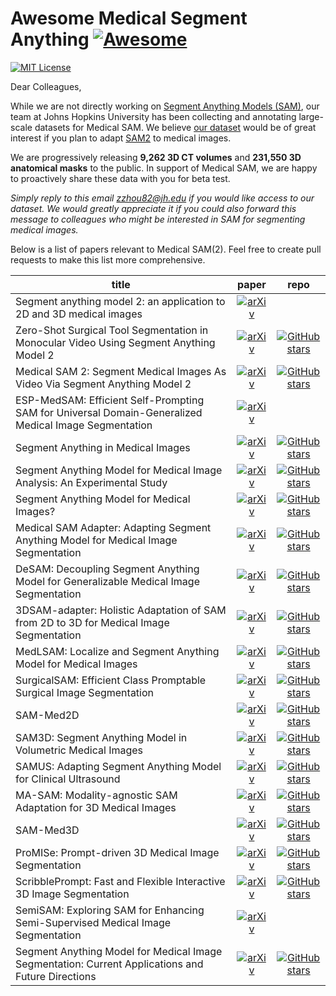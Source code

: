 # Awesome Medical Segment Anything [![Awesome](https://awesome.re/badge.svg)](https://awesome.re)

[![MIT License](https://img.shields.io/badge/license-MIT-green.svg)](https://opensource.org/licenses/MIT)

Dear Colleagues,
 
While we are not directly working on [Segment Anything Models (SAM)](https://segment-anything.com), our team at Johns Hopkins University has been collecting and annotating large-scale datasets for Medical SAM. We believe [our dataset](https://www.zongweiz.com/dataset) would be of great interest if you plan to adapt [SAM2](https://ai.meta.com/sam2/) to medical images.
 
We are progressively releasing **9,262 3D CT volumes** and **231,550 3D anatomical masks** to the public. In support of Medical SAM, we are happy to proactively share these data with you for beta test.
 
*Simply reply to this email <zzhou82@jh.edu> if you would like access to our dataset.*
*We would greatly appreciate it if you could also forward this message to colleagues who might be interested in SAM for segmenting medical images.*

Below is a list of papers relevant to Medical SAM(2). Feel free to create pull requests to make this list more comprehensive.

| **title** | **paper** | **repo** |
|-----------|:---------:|:---------:|
| Segment anything model 2: an application to 2D and 3D medical images | [![arXiv](https://img.shields.io/badge/arXiv-2408.00756-b31b1b.svg)](https://arxiv.org/pdf/2408.00756) |  |
| Zero-Shot Surgical Tool Segmentation in Monocular Video Using Segment Anything Model 2 | [![arXiv](https://img.shields.io/badge/arXiv-2408.01648-b31b1b.svg)](https://arxiv.org/pdf/2408.01648) | [![GitHub stars](https://img.shields.io/github/stars/AngeLouCN/SAM-2_Surgical_Video.svg?logo=github&label=Stars)](https://github.com/AngeLouCN/SAM-2_Surgical_Video) |
| Medical SAM 2: Segment Medical Images As Video Via Segment Anything Model 2 | [![arXiv](https://img.shields.io/badge/arXiv-2408.00874-b31b1b.svg)](https://arxiv.org/pdf/2408.00874) | [![GitHub stars](https://img.shields.io/github/stars/MedicineToken/Medical-SAM2.svg?logo=github&label=Stars)](https://github.com/MedicineToken/Medical-SAM2) |
| ESP-MedSAM: Efficient Self-Prompting SAM for Universal Domain-Generalized Medical Image Segmentation | [![arXiv](https://img.shields.io/badge/arXiv-2407.14153-b31b1b.svg)](https://arxiv.org/pdf/2407.14153) |  |
| Segment Anything in Medical Images | [![arXiv](https://img.shields.io/badge/arXiv-2304.12306-b31b1b.svg)](https://arxiv.org/pdf/2304.12306.pdf) | [![GitHub stars](https://img.shields.io/github/stars/bowang-lab/MedSAM.svg?logo=github&label=Stars)](https://github.com/bowang-lab/MedSAM) |
| Segment Anything Model for Medical Image Analysis: An Experimental Study | [![arXiv](https://img.shields.io/badge/arXiv-2304.10517-b31b1b.svg)](https://arxiv.org/pdf/2304.10517.pdf) | [![GitHub stars](https://img.shields.io/github/stars/mazurowski-lab/segment-anything-medical.svg?logo=github&label=Stars)](https://github.com/mazurowski-lab/segment-anything-medical) |
| Segment Anything Model for Medical Images? | [![arXiv](https://img.shields.io/badge/arXiv-2304.14660-b31b1b.svg)](https://arxiv.org/pdf/2304.14660.pdf) | [![GitHub stars](https://img.shields.io/github/stars/yuhoo0302/Segment-Anything-Model-for-Medical-Images.svg?logo=github&label=Stars)](https://github.com/yuhoo0302/Segment-Anything-Model-for-Medical-Images) |
| Medical SAM Adapter: Adapting Segment Anything Model for Medical Image Segmentation | [![arXiv](https://img.shields.io/badge/arXiv-2304.12620-b31b1b.svg)](https://arxiv.org/pdf/2304.12620.pdf) | [![GitHub stars](https://img.shields.io/github/stars/KidsWithTokens/Medical-SAM-Adapter.svg?logo=github&label=Stars)](https://github.com/KidsWithTokens/Medical-SAM-Adapter) |
| DeSAM: Decoupling Segment Anything Model for Generalizable Medical Image Segmentation | [![arXiv](https://img.shields.io/badge/arXiv-2306.00499-b31b1b.svg)](https://arxiv.org/pdf/2306.00499.pdf) | [![GitHub stars](https://img.shields.io/github/stars/yifangao112/DeSAM.svg?logo=github&label=Stars)](https://github.com/yifangao112/DeSAM) |
| 3DSAM-adapter: Holistic Adaptation of SAM from 2D to 3D for Medical Image Segmentation | [![arXiv](https://img.shields.io/badge/arXiv-2306.13465-b31b1b.svg)](https://arxiv.org/pdf/2306.13465.pdf) | [![GitHub stars](https://img.shields.io/github/stars/med-air/3DSAM-adapter.svg?logo=github&label=Stars)](https://github.com/med-air/3DSAM-adapter) |
| MedLSAM: Localize and Segment Anything Model for Medical Images | [![arXiv](https://img.shields.io/badge/arXiv-2306.14752-b31b1b.svg)](https://arxiv.org/pdf/2306.14752.pdf) | [![GitHub stars](https://img.shields.io/github/stars/openmedlab/MedLSAM.svg?logo=github&label=Stars)](https://github.com/openmedlab/MedLSAM) |
| SurgicalSAM: Efficient Class Promptable Surgical Image Segmentation | [![arXiv](https://img.shields.io/badge/arXiv-2308.08746-b31b1b.svg)](https://arxiv.org/pdf/2308.08746.pdf) | [![GitHub stars](https://img.shields.io/github/stars/wenxi-yue/SurgicalSAM.svg?logo=github&label=Stars)](https://github.com/wenxi-yue/SurgicalSAM) |
| SAM-Med2D | [![arXiv](https://img.shields.io/badge/arXiv-2308.16184-b31b1b.svg)](https://arxiv.org/pdf/2308.16184.pdf) | [![GitHub stars](https://img.shields.io/github/stars/OpenGVLab/SAM-Med2D.svg?logo=github&label=Stars)](https://github.com/OpenGVLab/SAM-Med2D) |
| SAM3D: Segment Anything Model in Volumetric Medical Images | [![arXiv](https://img.shields.io/badge/arXiv-2309.03493-b31b1b.svg)](https://arxiv.org/pdf/2309.03493.pdf) | [![GitHub stars](https://img.shields.io/github/stars/UARK-AICV/SAM3D.svg?logo=github&label=Stars)](https://github.com/UARK-AICV/SAM3D) |
| SAMUS: Adapting Segment Anything Model for Clinical Ultrasound | [![arXiv](https://img.shields.io/badge/arXiv-2309.06824-b31b1b.svg)](https://arxiv.org/pdf/2309.06824.pdf) | [![GitHub stars](https://img.shields.io/github/stars/xianlin7/SAMUS.svg?logo=github&label=Stars)](https://github.com/xianlin7/SAMUS) |
| MA-SAM: Modality-agnostic SAM Adaptation for 3D Medical Images | [![arXiv](https://img.shields.io/badge/arXiv-2309.08842-b31b1b.svg)](https://arxiv.org/pdf/2309.08842.pdf) | [![GitHub stars](https://img.shields.io/github/stars/cchen-cc/MA-SAM.svg?logo=github&label=Stars)](https://github.com/cchen-cc/MA-SAM) |
| SAM-Med3D | [![arXiv](https://img.shields.io/badge/arXiv-2310.15161-b31b1b.svg)](https://arxiv.org/pdf/2310.15161.pdf) | [![GitHub stars](https://img.shields.io/github/stars/uni-medical/SAM-Med3D.svg?logo=github&label=Stars)](https://github.com/uni-medical/SAM-Med3D) |
| ProMISe: Prompt-driven 3D Medical Image Segmentation | [![arXiv](https://img.shields.io/badge/arXiv-2310.19721-b31b1b.svg)](https://arxiv.org/pdf/2310.19721.pdf) | [![GitHub stars](https://img.shields.io/github/stars/MedICL-VU/ProMISe.svg?logo=github&label=Stars)](https://github.com/MedICL-VU/ProMISe) |
| ScribblePrompt: Fast and Flexible Interactive 3D Image Segmentation | [![arXiv](https://img.shields.io/badge/arXiv-2312.07381-b31b1b.svg)](https://arxiv.org/pdf/2312.07381.pdf) | [![GitHub stars](https://img.shields.io/github/stars/halleewong/ScribblePrompt.svg?logo=github&label=Stars)](https://github.com/halleewong/ScribblePrompt) |
| SemiSAM: Exploring SAM for Enhancing Semi-Supervised Medical Image Segmentation | [![arXiv](https://img.shields.io/badge/arXiv-2312.06316-b31b1b.svg)](https://arxiv.org/pdf/2312.06316.pdf) |  |
| Segment Anything Model for Medical Image Segmentation: Current Applications and Future Directions | [![arXiv](https://img.shields.io/badge/arXiv-2401.03495-b31b1b.svg)](https://arxiv.org/pdf/2401.03495.pdf) | [![GitHub stars](https://img.shields.io/github/stars/YichiZhang98/SAM4MIS.svg?logo=github&label=Stars)](https://github.com/YichiZhang98/SAM4MIS) |

